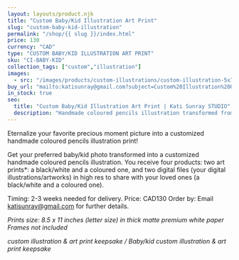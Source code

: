 ```yaml
---
layout: layouts/product.njk
title: "Custom Baby/Kid Illustration Art Print"
slug: "custom-baby-kid-illustration"
permalink: "/shop/{{ slug }}/index.html"
price: 130
currency: "CAD"
type: "CUSTOM BABY/KID ILLUSTRATION ART PRINT"
sku: "CI-BABY-KID"
collection_tags: ["custom","illustration"]
images:
  - src: "/images/products/custom-illustrations/custom-illustration-5x7.jpg"
buy_url: "mailto:katisunray@gmail.com?subject=Custom%20Illustration%20Order"
in_stock: true
seo:
  title: "Custom Baby/Kid Illustration Art Print | Kati Sunray STUDIO"
  description: "Handmade coloured pencils illustration transformed from your favourite photo."
---
```


Eternalize your favorite precious moment picture into a customized handmade coloured pencils illustration print!

Get your preferred baby/kid photo transformed into a customized handmade coloured pencils illustration. You receive four products: two art prints*: a black/white and a coloured one, and two digital files (your digital illustrations/artworks) in high res to share with your loved ones (a black/white and a coloured one).

Timing: 2-3 weeks needed for delivery.
Price: CAD130
Order by: Email [katisunray@gmail.com](mailto:katisunray@gmail.com) for further details.

*Prints size: 8.5 x 11 inches (letter size) in thick matte premium white paper*
*Frames not included*

_custom illustration & art print keepsake / Baby/kid custom illustration & art print keepsake_



